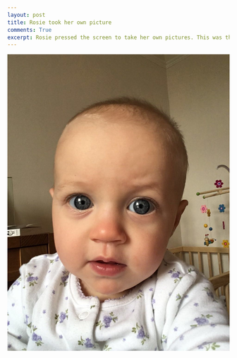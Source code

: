 ```yaml
---
layout: post
title: Rosie took her own picture
comments: True
excerpt: Rosie pressed the screen to take her own pictures. This was the best.
---
```

![](/assets/Rosie-selfie.jpg)
